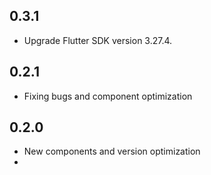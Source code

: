 

## 0.3.1
- Upgrade Flutter SDK version 3.27.4.

## 0.2.1
- Fixing bugs and component optimization

## 0.2.0
- New components and version optimization
- 
